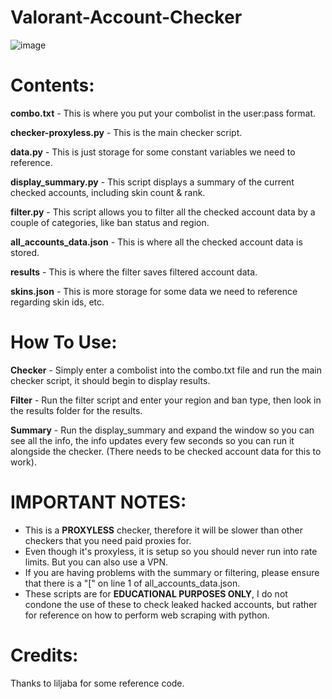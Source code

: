 # Valorant-Account-Checker

![image](https://github.com/OfficialProtonDev/Valorant-Account-Checker/assets/98558514/d10f123f-08d1-4cf1-9be1-377770576ed3)

# Contents:

**combo.txt** - This is where you put your combolist in the user:pass format.

**checker-proxyless.py** - This is the main checker script.

**data.py** - This is just storage for some constant variables we need to reference.

**display_summary.py** - This script displays a summary of the current checked accounts, including skin count & rank.

**filter.py** - This script allows you  to filter all the checked account data by a couple of categories, like ban status and region.

**all_accounts_data.json** - This is where all the checked account data is stored.

**results** - This is where the filter saves filtered account data.

**skins.json** - This is more storage for some data we need to reference regarding skin ids, etc.

# How To Use:

**Checker** - Simply enter a combolist into the combo.txt file and run the main checker script, it should begin to display results.

**Filter** - Run the filter script and enter your region and ban type, then look in the results folder for the results.

**Summary** - Run the display_summary and expand the window so you can see all the info, the info updates every few seconds 
		     so you can run it alongside the checker. (There needs to be checked account data for this to work).

# IMPORTANT NOTES:

- This is a **PROXYLESS** checker, therefore it will be slower than other checkers that you need paid proxies for.
- Even though it's proxyless, it is setup so you should never run into rate limits. But you can also use a VPN.
- If you are having problems with the summary or filtering, please ensure that there is a "[" on line 1 of all_accounts_data.json.
- These scripts are for **EDUCATIONAL PURPOSES ONLY**, I do not condone the use of these to check leaked hacked accounts, but rather for reference on how to perform web scraping with python.

# Credits:

Thanks to liljaba for some reference code.
